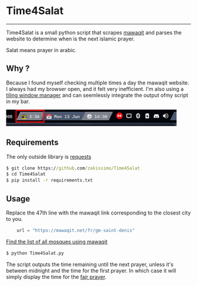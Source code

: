 # Time4Salat

---

Time4Salat is a small python script that scrapes [mawaqit](https://mawaqit.net) and parses the website to determine when is the next islamic prayer.

Salat means prayer in arabic.

## Why ?

Because I found myself checking multiple times a day the mawaqit website. I always had my browser open, and it felt very inefficient. I'm also using a [tiling window manager](https://en.wikipedia.org/wiki/Tiling_window_manager) and can seemlessly integrate the output ofmy script in my bar.  

![Qtile bar](./2022-06-13_14-31.png)

## Requirements

The only outside library is [requests](https://pypi.org/project/requests/)

```cmd
$ git clone https://github.com/zakissimo/Time4Salat
$ cd Time4Salat
$ pip install -r requirements.txt
```

## Usage

Replace the 47th line with the mawaqit link corresponding to the closest city to you.

```python
    url = "https://mawaqit.net/fr/gm-saint-denis"
```

[Find the list of all mosques using mawaqit](https://mawaqit.net/en/#mosquees)

```cmd
$ python Time4Salat.py
```

The script outputs the time remaining until the next prayer, unless it's between midnight and the time for the first prayer. In which case it will simply display the time for the [fajr prayer](https://en.wikipedia.org/wiki/Fajr_prayer).
